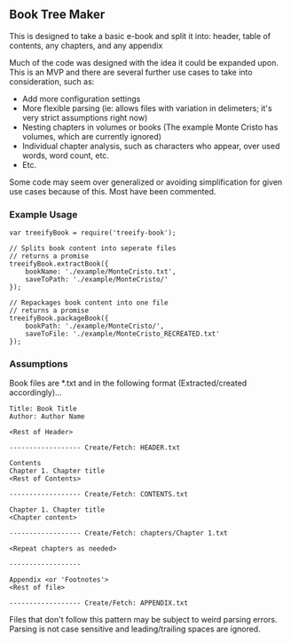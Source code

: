 
Book Tree Maker
-----
This is designed to take a basic e-book and split it into: header, table of contents, any chapters, and any appendix

Much of the code was designed with the idea it could be expanded upon. This is an MVP and there are several further use cases to take into consideration, such as: 
* Add more configuration settings
* More flexible parsing (ie: allows files with variation in delimeters; it's very strict assumptions right now)
* Nesting chapters in volumes or books (The example Monte Cristo has volumes, which are currently ignored)
* Individual chapter analysis, such as characters who appear, over used words, word count, etc.
* Etc.

Some code may seem over generalized or avoiding simplification for given use cases because of this. Most have been commented.

### Example Usage

```
var treeifyBook = require('treeify-book');

// Splits book content into seperate files
// returns a promise
treeifyBook.extractBook({
	bookName: './example/MonteCristo.txt',
	saveToPath: './example/MonteCristo/'
});

// Repackages book content into one file
// returns a promise
treeifyBook.packageBook({
	bookPath: './example/MonteCristo/',
	saveToFile: './example/MonteCristo_RECREATED.txt'
});
```

### Assumptions

Book files are *.txt and in the following format (Extracted/created accordingly)...

	Title: Book Title
	Author: Author Name

	<Rest of Header>

	------------------ Create/Fetch: HEADER.txt

	Contents
	Chapter 1. Chapter title
	<Rest of Contents>

	------------------ Create/Fetch: CONTENTS.txt

	Chapter 1. Chapter title
	<Chapter content>

	------------------ Create/Fetch: chapters/Chapter 1.txt

	<Repeat chapters as needed>

	------------------ 

	Appendix <or 'Footnotes'>
	<Rest of file>

	------------------ Create/Fetch: APPENDIX.txt

Files that don't follow this pattern may be subject to weird parsing errors. Parsing is not case sensitive and leading/trailing spaces are ignored.
